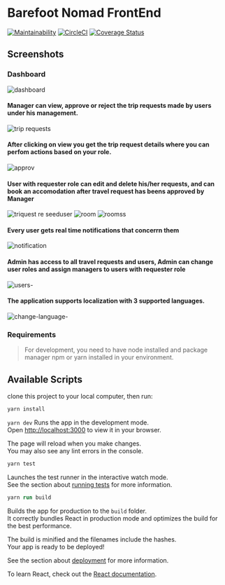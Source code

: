 # Barefoot Nomad FrontEnd

[![Maintainability](https://api.codeclimate.com/v1/badges/fbfe351329ae4b62a71e/maintainability)](https://codeclimate.com/github/atlp-rwanda/elites-bn-fe/maintainability) [![CircleCI](https://circleci.com/gh/atlp-rwanda/elites-bn-fe/tree/dev.svg?style=svg&circle-token=f02327d66245fdb7fe005f489db5b9e1cd11ee3c)](https://circleci.com/gh/atlp-rwanda/elites-bn-fe/tree/dev) [![Coverage Status](https://coveralls.io/repos/github/atlp-rwanda/elites-bn-fe/badge.svg)](https://coveralls.io/github/atlp-rwanda/elites-bn-fe)

## Screenshots

### Dashboard
![dashboard](https://user-images.githubusercontent.com/79599396/185510811-03e643cd-0e69-4761-9fd2-b638164ad5bc.png)

#### Manager can view, approve or reject the trip requests made by users under his management.
![trip requests](https://user-images.githubusercontent.com/79599396/185511041-234b23a1-bb7f-4452-a1e4-1fa09ece5c70.png)

#### After clicking on view you get the trip request details where you can perfom actions based on your role.
![approv](https://user-images.githubusercontent.com/79599396/185511216-ad89023c-db0a-4a69-a1cb-52a7c4152472.png)

#### User with requester role can edit and delete his/her requests, and can book an accomodation after travel request has beens approved by Manager
![triquest re seeduser](https://user-images.githubusercontent.com/79599396/185511673-30c8c6bf-325c-4010-8bc7-ab65ea195495.png)
![room](https://user-images.githubusercontent.com/79599396/185511969-ab72da77-7a26-41be-9662-58eca02cbe7e.png)
![roomss](https://user-images.githubusercontent.com/79599396/185511995-94cb65ec-2607-49d3-8a0e-f7b77670b6fe.png)

#### Every user gets real time notifications that concerrn them
![notification](https://user-images.githubusercontent.com/79599396/185512063-74695a4e-2f20-4ae6-996d-6d9e395f9d44.png)

#### Admin has access to all travel requests and users, Admin can change user roles and assign managers to users with requester role
![users-](https://user-images.githubusercontent.com/79599396/185512162-c9bf7049-9d92-45ba-8c19-b9ba33c345c7.jpg)

#### The application supports localization with 3 supported languages.
![change-language-](https://user-images.githubusercontent.com/79599396/185512516-ca5ecb4f-c066-4ae4-b844-b860f0c33496.jpg)


### Requirements

> For development, you need to have node installed and package manager npm or yarn installed in your environment.

## Available Scripts

clone this project to your local computer, then run:

```ps
yarn install
```

`yarn dev` Runs the app in the development mode.\
Open [http://localhost:3000](http://localhost:3000) to view it in your browser.

The page will reload when you make changes.\
You may also see any lint errors in the console.

```ps
yarn test
```

Launches the test runner in the interactive watch mode.\
See the section about [running tests](https://facebook.github.io/create-react-app/docs/running-tests) for more information.

```ps
yarn run build
```

Builds the app for production to the `build` folder.\
It correctly bundles React in production mode and optimizes the build for the best performance.

The build is minified and the filenames include the hashes.\
Your app is ready to be deployed!

See the section about [deployment](https://facebook.github.io/create-react-app/docs/deployment) for more information.

To learn React, check out the [React documentation](https://reactjs.org/).

